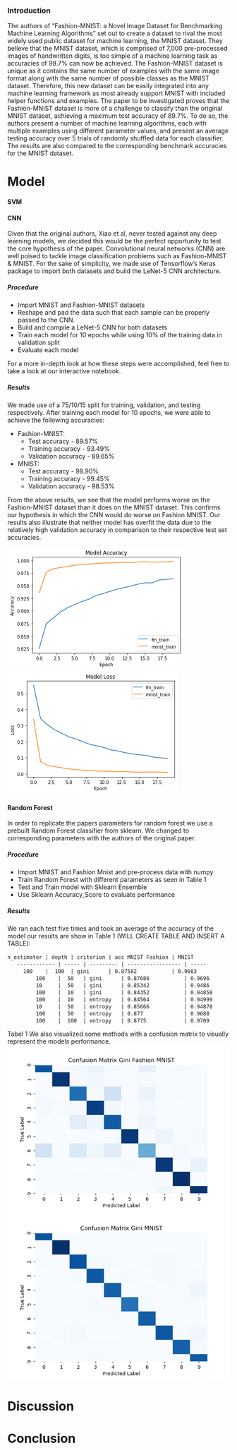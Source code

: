 ### Introduction

The authors of “Fashion-MNIST: a Novel Image Dataset for Benchmarking Machine Learning Algorithms” set out to create a dataset to rival the most widely used public dataset for machine learning, the MNIST dataset. They believe that the MNIST dataset, which is comprised of 7,000 pre-processed images of handwritten digits, is too simple of a machine learning task as accuracies of 99.7% can now be achieved. The Fashion-MNIST dataset is unique as it contains the same number of examples with the same image format along with the same number of possible classes as the MNIST dataset. Therefore, this new dataset can be easily integrated into any machine learning framework as most already support MNIST with included helper functions and examples. The paper to be investigated proves that the Fashion-MNIST dataset is more of a challenge to classify than the original MNIST dataset, achieving a maximum test accuracy of 89.7%. To do so, the authors present a number of machine learning algorithms, each with multiple examples using different parameter values, and present an average testing accuracy over 5 trials of randomly shuffled data for each classifier. The results are also compared to the corresponding benchmark accuracies for the MNIST dataset.

 
# Model

#### SVM
#### CNN
Given that the original authors, Xiao et al, never tested against any deep learning models, we decided this would be the perfect opportunity to test the core hypothesis of the paper. Convolutional neural networks (CNN) are well poised to tackle image classification problems such as Fashion-MNIST & MNIST. For the sake of simplicity, we made use of Tensorflow’s Keras package to import both datasets and build the LeNet-5 CNN architecture.

##### Procedure
* Import MNIST and Fashion-MNIST datasets
* Reshape and pad the data such that each sample can be properly passed to the CNN.
* Build and compile a LeNet-5 CNN for both datasets
* Train each model for 10 epochs while using 10% of the training data in validation split
* Evaluate each model

For a more in-depth look at how these steps were accomplished, feel free to take a look at our interactive notebook.

##### Results
We made use of a 75/10/15 split for training, validation, and testing respectively.  After training each model for 10 epochs, we were able to achieve the following accuracies:

* Fashion-MNIST:
  * Test accuracy - 89.57%
  * Training accuracy - 93.49%
  * Validation accuracy - 89.65%
* MNIST:
  * Test accuracy - 98.90%
  * Training accuracy - 99.45%
  * Validation accuracy - 98.53%

From the above results, we see that the model performs worse on the Fashion-MNIST dataset than it does on the MNIST dataset. This confirms our hypothesis in which the CNN would do worse on Fashion MNIST. Our results also illustrate that neither model has overfit the data due to the relatively high validation accuracy in comparison to their respective test set accuracies.

![](./fig/model_accuracy.png)
![](./fig/model_loss.png)


#### Random Forest
In order to replicate the papers parameters for random forest we use a prebuilt Random Forest classifier from sklearn. We changed to corresponding parameters with the authors of the original paper.

##### Procedure
* Import MNIST and Fashion Mnist and pre-process data with numpy
* Train Random Forest with different parameters as seen in Table 1
* Test and Train model with Sklearn Ensemble
* Use Sklearn Accuracy_Score to evaluate performance

##### Results
 We ran each test five times and took an average of the accuracy of the model our results are show in Table 1 (WILL CREATE TABLE AND INSERT A TABLE):

	n_estimater | depth | criterion | acc MNIST Fashion | MNIST
       ------------ | ----- | --------- | ----------------- | -----
	     100    |  100  | gini      | 0.87582           | 0.9683
             100    |  50   | gini      | 0.87686           | 0.9696
             10     |  50   | gini      | 0.85342           | 0.9486
             100    |  10   | gini      | 0.84352           | 0.94858
             100    |  10   | entropy   | 0.84564           | 0.94999
             10     |  50   | entropy   | 0.85666           | 0.94878
             100    |  50   | entropy   | 0.877             | 0.9688
             100    |  100  | entropy   | 0.8775            | 0.9709
Tabel 1
We also visualized some methods with a confusion matrix to visually represent the models performance.
![](./fig/gini_100_10_VAR.png)
![](./fig/mnist_gini_100_10_VAR.png)


# Discussion

# Conclusion
